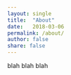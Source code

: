 ```yaml
---
layout: single
title:  "About"
date:   2018-03-06
permalink: /about/
author: false
share: false
---
```


blah blah blah